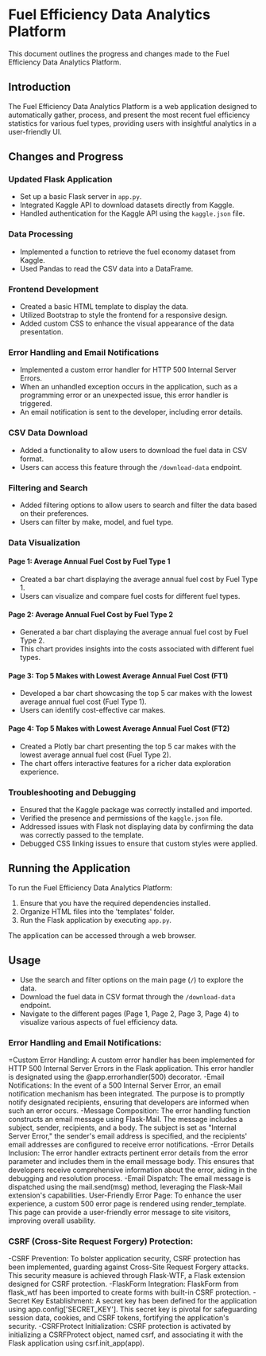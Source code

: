 # Fuel Efficiency Data Analytics Platform

This document outlines the progress and changes made to the Fuel Efficiency Data Analytics Platform.

## Introduction

The Fuel Efficiency Data Analytics Platform is a web application designed to automatically gather, process, and present the most recent fuel efficiency statistics for various fuel types, providing users with insightful analytics in a user-friendly UI.

## Changes and Progress

### Updated Flask Application

- Set up a basic Flask server in `app.py`.
- Integrated Kaggle API to download datasets directly from Kaggle.
- Handled authentication for the Kaggle API using the `kaggle.json` file.

### Data Processing

- Implemented a function to retrieve the fuel economy dataset from Kaggle.
- Used Pandas to read the CSV data into a DataFrame.

### Frontend Development

- Created a basic HTML template to display the data.
- Utilized Bootstrap to style the frontend for a responsive design.
- Added custom CSS to enhance the visual appearance of the data presentation.

### Error Handling and Email Notifications

- Implemented a custom error handler for HTTP 500 Internal Server Errors.
- When an unhandled exception occurs in the application, such as a programming error or an unexpected issue, this error handler is triggered.
- An email notification is sent to the developer, including error details.

### CSV Data Download

- Added a functionality to allow users to download the fuel data in CSV format.
- Users can access this feature through the `/download-data` endpoint.

### Filtering and Search

- Added filtering options to allow users to search and filter the data based on their preferences.
- Users can filter by make, model, and fuel type.

### Data Visualization

#### Page 1: Average Annual Fuel Cost by Fuel Type 1

- Created a bar chart displaying the average annual fuel cost by Fuel Type 1.
- Users can visualize and compare fuel costs for different fuel types.

#### Page 2: Average Annual Fuel Cost by Fuel Type 2

- Generated a bar chart displaying the average annual fuel cost by Fuel Type 2.
- This chart provides insights into the costs associated with different fuel types.

#### Page 3: Top 5 Makes with Lowest Average Annual Fuel Cost (FT1)

- Developed a bar chart showcasing the top 5 car makes with the lowest average annual fuel cost (Fuel Type 1).
- Users can identify cost-effective car makes.

#### Page 4: Top 5 Makes with Lowest Average Annual Fuel Cost (FT2)

- Created a Plotly bar chart presenting the top 5 car makes with the lowest average annual fuel cost (Fuel Type 2).
- The chart offers interactive features for a richer data exploration experience.

### Troubleshooting and Debugging

- Ensured that the Kaggle package was correctly installed and imported.
- Verified the presence and permissions of the `kaggle.json` file.
- Addressed issues with Flask not displaying data by confirming the data was correctly passed to the template.
- Debugged CSS linking issues to ensure that custom styles were applied.


## Running the Application

To run the Fuel Efficiency Data Analytics Platform:

1. Ensure that you have the required dependencies installed.
2. Organize HTML files into the 'templates' folder.
3. Run the Flask application by executing `app.py`.

The application can be accessed through a web browser.

## Usage

- Use the search and filter options on the main page (`/`) to explore the data.
- Download the fuel data in CSV format through the `/download-data` endpoint.
- Navigate to the different pages (Page 1, Page 2, Page 3, Page 4) to visualize various aspects of fuel efficiency data.

### Error Handling and Email Notifications:

=Custom Error Handling: A custom error handler has been implemented for HTTP 500 Internal Server Errors in the Flask application. This error handler is designated using the @app.errorhandler(500) decorator.
-Email Notifications: In the event of a 500 Internal Server Error, an email notification mechanism has been integrated. The purpose is to promptly notify designated recipients, ensuring that developers are informed when such an error occurs.
-Message Composition: The error handling function constructs an email message using Flask-Mail. The message includes a subject, sender, recipients, and a body. The subject is set as "Internal Server Error," the sender's email address is specified, and the recipients' email addresses are configured to receive error notifications.
-Error Details Inclusion: The error handler extracts pertinent error details from the error parameter and includes them in the email message body. This ensures that developers receive comprehensive information about the error, aiding in the debugging and resolution process.
-Email Dispatch: The email message is dispatched using the mail.send(msg) method, leveraging the Flask-Mail extension's capabilities.
User-Friendly Error Page: To enhance the user experience, a custom 500 error page is rendered using render_template. This page can provide a user-friendly error message to site visitors, improving overall usability.


### CSRF (Cross-Site Request Forgery) Protection:
-CSRF Prevention: To bolster application security, CSRF protection has been implemented, guarding against Cross-Site Request Forgery attacks. This security measure is achieved through Flask-WTF, a Flask extension designed for CSRF protection.
-FlaskForm Integration: FlaskForm from flask_wtf has been imported to create forms with built-in CSRF protection.
-Secret Key Establishment: A secret key has been defined for the application using app.config['SECRET_KEY']. This secret key is pivotal for safeguarding session data, cookies, and CSRF tokens, fortifying the application's security.
-CSRFProtect Initialization: CSRF protection is activated by initializing a CSRFProtect object, named csrf, and associating it with the Flask application using csrf.init_app(app).



